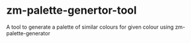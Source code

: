 # zm-palette-genertor-tool
A tool to generate a palette of similar colours for given colour using zm-palette-generator
